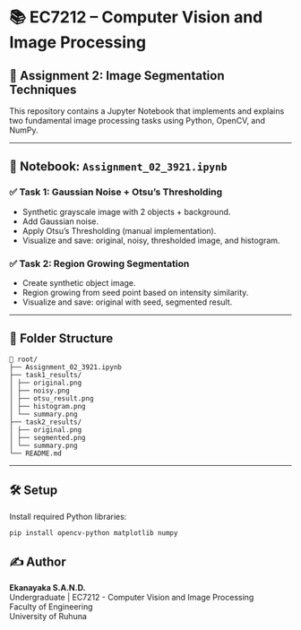 # 📚 EC7212 – Computer Vision and Image Processing

## 🧠 Assignment 2: Image Segmentation Techniques

This repository contains a Jupyter Notebook that implements and explains two fundamental image processing tasks using Python, OpenCV, and NumPy.

---

## 📒 Notebook: `Assignment_02_3921.ipynb`

### ✅ Task 1: Gaussian Noise + Otsu’s Thresholding
- Synthetic grayscale image with 2 objects + background.
- Add Gaussian noise.
- Apply Otsu’s Thresholding (manual implementation).
- Visualize and save: original, noisy, thresholded image, and histogram.

### ✅ Task 2: Region Growing Segmentation
- Create synthetic object image.
- Region growing from seed point based on intensity similarity.
- Visualize and save: original with seed, segmented result.

---

## 📁 Folder Structure

```
📂 root/
├── Assignment_02_3921.ipynb
├── task1_results/
│ ├── original.png
│ ├── noisy.png
│ ├── otsu_result.png
│ ├── histogram.png
│ └── summary.png
├── task2_results/
│ ├── original.png
│ ├── segmented.png
│ └── summary.png
└── README.md
```

---

## 🛠️ Setup

Install required Python libraries:

```bash
pip install opencv-python matplotlib numpy
```
## ✍️ Author

**Ekanayaka S.A.N.D.**  
Undergraduate | EC7212 - Computer Vision and Image Processing  
Faculty of Engineering  
University of Ruhuna
